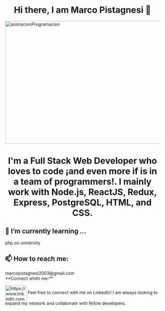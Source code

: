 <h1 align="center">Hi there, I am Marco Pistagnesi 👋</h1>

<img width="600" height="400" align="center" src="https://static.wixstatic.com/media/669128_ec1c7a78e9694aec8a07c2e48b292ae1~mv2.gif" alt="animacionProgramacion"/>
  
<h1 align="center">I'm a Full Stack Web Developer who loves to code ¡and even more if is in a team of programmers!. I mainly work with Node.js, ReactJS, Redux, Express, PostgreSQL, HTML, and CSS.</h1>

<h2>🌱 I’m currently learning ...</h2>
php on university

<h2>📫 How to reach me:</h2> 
marcopistagnesi2003@gmail.com
<br/>
**Connect whith me:** 
<p>
<a href="https://linkedin.com/in/marco-pistagnesi-0a3993243/" target="_blank"><img align="center" src="https://cdn.jsdelivr.net/npm/simple-icons@3.0.1/icons/linkedin.svg" alt="https://www.linkedin.com/in/marco-pistagnesi-0a3993243/" height="50" width="70" /></a>
Feel free to connect with me on LinkedIn! I am always looking to expand my network and collaborate with fellow developers.
</p>
